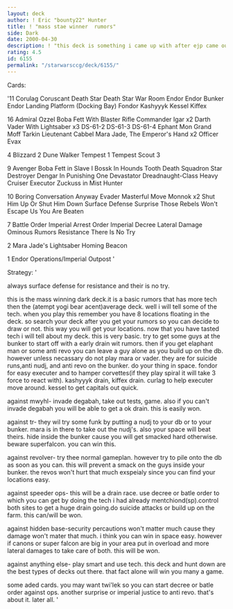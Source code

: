 ```yaml
---
layout: deck
author: ! Eric "bounty22" Hunter
title: ! "mass stae winner  rumors"
side: Dark
date: 2000-04-30
description: ! "this deck is something i came up with after ejp came out. my brother played it though cause i already had a deck."
rating: 4.5
id: 6155
permalink: "/starwarsccg/deck/6155/"
---
```

Cards: 

'11
Corulag
Coruscant
Death Star
Death Star War Room
Endor
Endor Bunker
Endor Landing Platform (Docking Bay)
Fondor
Kashyyyk
Kessel
Kiffex

16
Admiral Ozzel
Boba Fett With Blaster Rifle
Commander Igar	x2
Darth Vader With Lightsaber  x3
DS-61-2
DS-61-3
DS-61-4
Ephant Mon
Grand Moff Tarkin
Lieutenant Cabbel
Mara Jade, The Emperor's Hand	x2
Officer Evax

4
Blizzard 2
Dune Walker
Tempest 1
Tempest Scout 3

9
Avenger
Boba Fett in Slave I
Bossk In Hounds Tooth
Death Squadron Star Destroyer
Dengar In Punishing One
Devastator
Dreadnaught-Class Heavy Cruiser
Executor
Zuckuss in Mist Hunter

10
Boring Conversation Anyway
Evader
Masterful Move
Monnok	x2
Shut Him Up Or Shut Him Down
Surface Defense
Surprise
Those Rebels Won't Escape Us
You Are Beaten

7
Battle Order
Imperial Arrest Order
Imperial Decree
Lateral Damage
Ominous Rumors
Resistance
There Is No Try

2
Mara Jade's Lightsaber
Homing Beacon

1
Endor Operations/Imperial Outpost
'

Strategy: '

always surface defense for resistance and their is no try.

this is the mass winning dark deck.it is a basic rumors that has more tech then the (atempt yogi bear acent)average deck. well i will tell some of the tech. when you play this remember you have 8 locations floating in the deck. so search your deck after you get your rumors so you can decide to draw or not. this way you will get your locations. now that you have tasted tech i will tell about my deck.
this is very basic. try to get some guys at the bunker to start off with a early drain wit rumors. then if you get elaphant man or some anti revo you can leave a guy alone as you build up on the db. however unless necassary do not play mara or vader. they are for suicide runs,anti nudj, and anti revo on the bunker. do your thing in space. fondor for easy executer and to hamper corvettes(if they play spiral it will take 3 force to react with). kashyyyk drain, kiffex drain. curlag to help executer move around. kessel to get capitals out quick.

against mwyhl- invade degabah, take out tests, game. also if you can't invade degabah you will be able to get a ok drain. this is easily won.

against tr- they wil try some funk by putting a nudj to your db or to your bunker. mara is in there to take out the nudj's. also your space will beat theirs. hide inside the bunker cause you will get smacked hard otherwise. beware superfalcon. you can win this.

against revolver- try thee normal gameplan. however try to pile onto the db as soon as you can. this will prevent a smack on the guys inside your bunker. the revos won't hurt that much exspeialy since you can find your locations easy.

against speeder ops- this will be a drain race. use decree or batle order to which you can get by doing the tech i had already mentchiond(sp).control both sites to get a huge drain going.do suicide attacks or build up on the farm. this can/will be won.

against hidden base-security percautions won't matter much cause they damage won't mater that much. i think you can win in space easy. however if canons or super falcon are big in your area put in overload and more lateral damages to take care of both. this will be won.

against anything else- play smart and use tech. this deck and hunt down are the best types of decks out there. that fact alone will win you many a game.

some aded cards. you may want twi'lek so you can start decree or batle order against ops. another surprise or imperial justice to anti revo. that's about it.
later all. '
